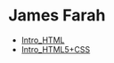 # James Farah
<ul>
<li><a href="Intro__HTML/INTRO_HTML/index.html" target="_blank">Intro_HTML</a></li>
  
<li><a href="Intro__HTML/HTML5_CSS/index.html" target="_blank">Intro_HTML5+CSS</a></li>
  
</ul>
